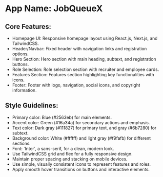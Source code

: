 # **App Name**: JobQueueX

## Core Features:

- Homepage UI: Responsive homepage layout using React.js, Next.js, and TailwindCSS.
- Header/Navbar: Fixed header with navigation links and registration options.
- Hero Section: Hero section with main heading, subtext, and registration buttons.
- Role Selection: Role selection section with recruiter and employee cards.
- Features Section: Features section highlighting key functionalities with icons.
- Footer: Footer with logo, navigation, social icons, and copyright information.

## Style Guidelines:

- Primary color: Blue (#2563eb) for main elements.
- Accent color: Green (#16a34a) for secondary actions and emphasis.
- Text color: Dark gray (#111827) for primary text, and gray (#6b7280) for subtext.
- Background color: White (#ffffff) and light gray (#f9fafb) for different sections.
- Font: 'Inter', a sans-serif, for a clean, modern look.
- Use TailwindCSS grid and flex for a fully responsive design.
- Maintain proper spacing and stacking on mobile devices.
- Use simple, visually consistent icons to represent features and roles.
- Apply smooth hover transitions on buttons and interactive elements.